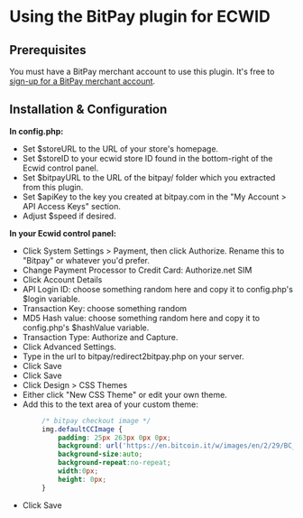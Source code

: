 # Using the BitPay plugin for ECWID

## Prerequisites
You must have a BitPay merchant account to use this plugin.  It's free to [sign-up for a BitPay merchant account](https://bitpay.com/start).


## Installation & Configuration

**In config.php:**

- Set $storeURL to the URL of your store's homepage.
- Set $storeID to your ecwid store ID found in the bottom-right of the Ecwid control panel.
- Set $bitpayURL to the URL of the bitpay/ folder which you extracted from this plugin.
- Set $apiKey to the key you created at bitpay.com in the "My Account > API Access Keys" section.
- Adjust $speed if desired.
	
**In your Ecwid control panel:**

- Click System Settings > Payment, then click Authorize.  Rename this to "Bitpay" or whatever you'd prefer.  
- Change Payment Processor to Credit Card: Authorize.net SIM
- Click Account Details
- API Login ID: choose something random here and copy it to config.php's $login variable.
- Transaction Key: choose something random
- MD5 Hash value: choose something random here and copy it to config.php's $hashValue variable.
- Transaction Type: Authorize and Capture.
- Click Advanced Settings.
- Type in the url to bitpay/redirect2bitpay.php on your server.
- Click Save
- Click Save 
- Click Design > CSS Themes
- Either click "New CSS Theme" or edit your own theme.
- Add this to the text area of your custom theme:
```css
		/* bitpay checkout image */
		img.defaultCCImage {
			padding: 25px 263px 0px 0px; 
			background: url('https://en.bitcoin.it/w/images/en/2/29/BC_Logo_.png'); 
			background-size:auto; 
			background-repeat:no-repeat;
			width:0px; 
			height: 0px;
		}
```
- Click Save

